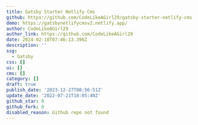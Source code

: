 ```yaml
---
title: Gatsby Starter Netlify Cms
github: https://github.com/CodeLikeAGirl29/gatsby-starter-netlify-cms
demo: https://gatsbynetlifycmsv2.netlify.app/
author: CodeLikeAGirl29
author_link: https://github.com/CodeLikeAGirl29
date: 2024-02-18T07:46:13.396Z
description: ''
ssg:
  - Gatsby
css: []
ui: []
cms: []
category: []
draft: true
publish_date: '2023-12-27T00:56:51Z'
update_date: '2022-07-21T18:05:40Z'
github_star: 0
github_fork: 0
disabled_reason: Github repo not found
---
```

